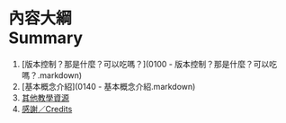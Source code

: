 # 內容大綱<br />Summary
1. [版本控制？那是什麼？可以吃嗎？](0100 - 版本控制？那是什麼？可以吃嗎？.markdown)
1. [基本概念介紹](0140 - 基本概念介紹.markdown)
1. [其他教學資源](其他教學資源.markdown)
1. [感謝／Credits](感謝.markdown)
